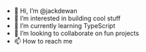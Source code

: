 - 👋 Hi, I’m @jackdewan
- 👀 I’m interested in building cool stuff
- 🌱 I’m currently learning TypeScript
- 💞️ I’m looking to collaborate on fun projects
- 📫  How to reach me 

<!---
jackdewan/jackdewan is a ✨ special ✨ repository because its `README.md` (this file) appears on your GitHub profile.
You can click the Preview link to take a look at your changes.
--->
